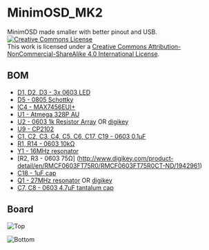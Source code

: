 # MinimOSD_MK2
MinimOSD made smaller with better pinout and USB.
<a rel="license" href="http://creativecommons.org/licenses/by-nc-sa/4.0/"><img alt="Creative Commons License" style="border-width:0" src="https://i.creativecommons.org/l/by-nc-sa/4.0/88x31.png" /></a><br />This work is licensed under a <a rel="license" href="http://creativecommons.org/licenses/by-nc-sa/4.0/">Creative Commons Attribution-NonCommercial-ShareAlike 4.0 International License</a>.

## BOM

* [D1, D2, D3 - 3x 0603 LED](http://www.digikey.com/product-detail/en/APT1608SGC/754-1121-1-ND/1747838)
* [D5 - 0805 Schottky](http://www.digikey.com/product-detail/en/SD0805S040S0R5/478-7802-1-ND/3749494)
* [IC4 - MAX7456EUI+](http://www.aliexpress.com/item/5pcs-lot-MAX7456EUI-MAX7456-TSSOP-28-100-NEW-Free-Shipping/32379979937.html)
* [U1 - Atmega 328P AU](http://www.digikey.com/product-detail/en/0/ATMEGA328P-AU-ND)
* [U2 - 0603 1k Resistor Array](http://www.mouser.com/Search/ProductDetail.aspx?R=CRA06S0831K00FTAvirtualkey61300000virtualkey71-CRA06S08031001FR) OR [digikey](http://www.digikey.com/product-detail/en/CRA06S0831K00FTA/CRA6S81.00KACT-ND/2665710)
* [U9 - CP2102](http://www.digikey.com/product-detail/en/0/336-1160-1-ND)
* [C1, C2, C3, C4, C5, C6, C17, C19 - 0603 0.1μF](http://www.digikey.com/product-detail/en/0/490-1532-1-ND/587771)
* [R1, R14 - 0603 10kΩ](http://www.digikey.com/product-detail/en/0/RMCF0603FT10K0CT-ND)
* [Y1 - 16MHz resonator](http://www.digikey.com/product-detail/en/PRQC16.00SR5010X000/478-5420-1-ND/1987419)
* [R2, R3 - 0603 75Ω] (http://www.digikey.com/product-detail/en/RMCF0603FT75R0/RMCF0603FT75R0CT-ND/1942961)
* [C18 - 1μF cap](http://www.digikey.com/product-detail/en/0/1276-1946-1-ND)
* [Q1 - 27MHz resonator](http://www.mouser.com/Search/ProductDetail.aspx?R=XRCGB27M000FAN00R0virtualkey64800000virtualkey81-XRCGB27M000FAN0R0) OR [digikey](http://www.digikey.com/product-detail/en/XRCGB27M000FAN00R0/490-12140-1-ND/5403022)
* [C7, C8 - 0603 4.7μF tantalum cap](http://www.digikey.com/product-detail/en/0/478-8644-1-ND/4005804)

## Board

![Top](http://i.imgur.com/Ru7EnHe.png)

![Bottom](http://i.imgur.com/RqJIqJ9.png)
